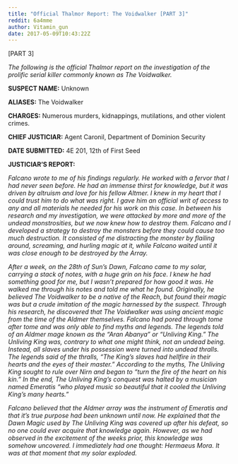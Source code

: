 ```yaml
---
title: "Official Thalmor Report: The Voidwalker [PART 3]"
reddit: 6a4mme
author: Vitamin_gun
date: 2017-05-09T10:43:22Z
---
```


[PART 3]

*The following is the official Thalmor report on the investigation of the prolific serial killer commonly known as The Voidwalker.*

**SUSPECT NAME:** Unknown

**ALIASES:** The Voidwalker

**CHARGES:** Numerous murders, kidnappings, mutilations, and other violent crimes.

**CHIEF JUSTICIAR:** Agent Caronil, Department of Dominion Security

**DATE SUBMITTED:** 4E 201, 12th of First Seed

**JUSTICIAR’S REPORT:**

*Falcano wrote to me of his findings regularly. He worked with a fervor that I had never seen before. He had an immense thirst for knowledge, but it was driven by altruism and love for his fellow Altmer. I knew in my heart that I could trust him to do what was right. I gave him an official writ of access to any and all materials he needed for his work on this case. In between his research and my investigation, we were attacked by more and more of the undead monstrosities, but we now knew how to destroy them. Falcano and I developed a strategy to destroy the monsters before they could cause too much destruction. It consisted of me distracting the monster by flailing around, screaming, and hurling magic at it, while Falcano waited until it was close enough to be destroyed by the Array.* 

*After a week, on the 28th of Sun’s Dawn, Falcano came to my solar, carrying a stack of notes, with a huge grin on his face. I knew he had something good for me, but I wasn’t prepared for how good it was. He walked me through his notes and told me what he found. Originally, he believed The Voidwalker to be a native of the Reach, but found their magic was but a crude imitation of the magic harnessed by the suspect. Through his research, he discovered that The Voidwalker was using ancient magic from the time of the Aldmer themselves. Falcano had pored through tome after tome and was only able to find myths and legends. The legends told of an Aldmer mage known as the “Aran Abanya” or “Unliving King.” The Unliving King was, contrary to what one might think, not an undead being. Instead, all slaves under his possession were turned into undead thralls. The legends said of the thralls, “The King’s slaves had hellfire in their hearts and the eyes of their master.” According to the myths, The Unliving King sought to rule over Nirn and began to “turn the fire of the heart on his kin.” In the end, The Unliving King’s conquest was halted by a musician named Emeratis “who played music so beautiful that it cooled the Unliving King’s many hearts.”*

*Falcano believed that the Aldmer array was the instrument of Emeratis and that it’s true purpose had been unknown until now. He explained that the Dawn Magic used by The Unliving King was covered up after his defeat, so no one could ever acquire that knowledge again. However, as we had observed in the excitement of the weeks prior, this knowledge was somehow uncovered. I immediately had one thought: Hermaeus Mora. It was at that moment that my solar exploded.*
